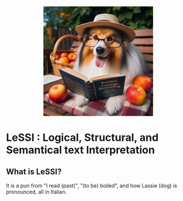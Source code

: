 <p align="center">
  <img src="https://github.com/datagram-db/LeSSI/blob/main/WhoIsLeSSI.jpeg?raw=true" width="300" alt="This is LeSSI: a pun from "I read" in Italian, and the way Lassie (dog) is pronounced in Italian."/>
</p>


# LeSSI : Logical, Structural, and Semantical text Interpretation

## What is LeSSI?

It is a pun from "I read (past)", "(to be) boiled", and how Lassie (dog) is pronounced, all in Italian.


